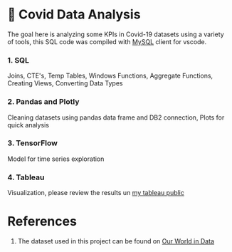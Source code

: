 # :pill: Covid Data Analysis #
The goal here is analyzing some KPIs in Covid-19 datasets using a variety of tools, this SQL code was compiled with [MySQL](https://marketplace.visualstudio.com/items?itemName=cweijan.vscode-mysql-client2) client for vscode.

### 1. SQL ###
 Joins, CTE's, Temp Tables, Windows Functions, Aggregate Functions, Creating Views, Converting Data Types

### 2. Pandas and Plotly ###
Cleaning datasets using pandas data frame and DB2 connection, Plots for quick analysis

### 3. TensorFlow ###
Model for time series exploration

### 4. Tableau ###
Visualization, please review the results un [my tableau public]()

# References #

1. The dataset used in this project can be found on [Our World in Data](https://ourworldindata.org/covid-deaths)
